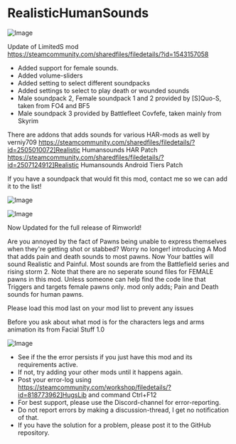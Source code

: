 # RealisticHumanSounds

![Image](https://i.imgur.com/buuPQel.png)

Update of LimitedS mod
https://steamcommunity.com/sharedfiles/filedetails/?id=1543157058

- Added support for female sounds.
- Added volume-sliders
- Added setting to select different soundpacks
- Added settings to select to play death or wounded sounds
- Male soundpack 2, Female soundpack 1 and 2 provided by [S]Quo-S, taken from FO4 and BF5
- Male soundpack 3 provided by Battlefleet Covfefe, taken mainly from Skyrim

There are addons that adds sounds for various HAR-mods as well by verniy709
 https://steamcommunity.com/sharedfiles/filedetails/?id=2505010072]Realistic Humansounds HAR Patch
 https://steamcommunity.com/sharedfiles/filedetails/?id=2507124912]Realistic Humansounds Android Tiers Patch

If you have a soundpack that would fit this mod, contact me so we can add it to the list!

![Image](https://i.imgur.com/pufA0kM.png)

	
![Image](https://i.imgur.com/Z4GOv8H.png)


Now Updated for the full release of Rimworld!

Are you annoyed by the fact of Pawns being unable to express themselves when they're getting shot or stabbed?
Worry no longer!
introducing A Mod that adds pain and death sounds to most pawns.
Now Your battles will sound Realistic and Painful.
Most sounds are from the Battlefield series and rising storm 2.
Note that there are no seperate sound files for FEMALE pawns in this mod.
Unless someone can help find the code line that Triggers and targets female pawns only.
mod only adds;
Pain and Death sounds for human pawns.

Please load this mod last on your mod list to prevent any issues

Before you ask about what mod is for the characters legs and arms animation its from Facial Stuff 1.0


![Image](https://i.imgur.com/PwoNOj4.png)



-  See if the the error persists if you just have this mod and its requirements active.
-  If not, try adding your other mods until it happens again.
-  Post your error-log using https://steamcommunity.com/workshop/filedetails/?id=818773962]HugsLib and command Ctrl+F12
-  For best support, please use the Discord-channel for error-reporting.
-  Do not report errors by making a discussion-thread, I get no notification of that.
-  If you have the solution for a problem, please post it to the GitHub repository.




